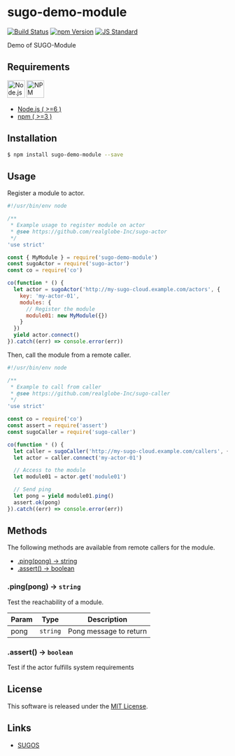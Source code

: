 sugo-demo-module
==========

<!---
This file is generated by ape-tmpl. Do not update manually.
--->

<!-- Badge Start -->
<a name="badges"></a>

[![Build Status][bd_travis_com_shield_url]][bd_travis_com_url]
[![npm Version][bd_npm_shield_url]][bd_npm_url]
[![JS Standard][bd_standard_shield_url]][bd_standard_url]

[bd_repo_url]: https://github.com/realglobe-Inc/sugo-demo-module
[bd_travis_url]: http://travis-ci.org/realglobe-Inc/sugo-demo-module
[bd_travis_shield_url]: http://img.shields.io/travis/realglobe-Inc/sugo-demo-module.svg?style=flat
[bd_travis_com_url]: http://travis-ci.com/realglobe-Inc/sugo-demo-module
[bd_travis_com_shield_url]: https://api.travis-ci.com/realglobe-Inc/sugo-demo-module.svg?token=aeFzCpBZebyaRijpCFmm
[bd_license_url]: https://github.com/realglobe-Inc/sugo-demo-module/blob/master/LICENSE
[bd_codeclimate_url]: http://codeclimate.com/github/realglobe-Inc/sugo-demo-module
[bd_codeclimate_shield_url]: http://img.shields.io/codeclimate/github/realglobe-Inc/sugo-demo-module.svg?style=flat
[bd_codeclimate_coverage_shield_url]: http://img.shields.io/codeclimate/coverage/github/realglobe-Inc/sugo-demo-module.svg?style=flat
[bd_gemnasium_url]: https://gemnasium.com/realglobe-Inc/sugo-demo-module
[bd_gemnasium_shield_url]: https://gemnasium.com/realglobe-Inc/sugo-demo-module.svg
[bd_npm_url]: http://www.npmjs.org/package/sugo-demo-module
[bd_npm_shield_url]: http://img.shields.io/npm/v/sugo-demo-module.svg?style=flat
[bd_standard_url]: http://standardjs.com/
[bd_standard_shield_url]: https://img.shields.io/badge/code%20style-standard-brightgreen.svg

<!-- Badge End -->


<!-- Description Start -->
<a name="description"></a>

Demo of SUGO-Module

<!-- Description End -->


<!-- Overview Start -->
<a name="overview"></a>



<!-- Overview End -->


<!-- Sections Start -->
<a name="sections"></a>

<!-- Section from "doc/guides/00.Requirements.md.hbs" Start -->

<a name="section-doc-guides-00-requirements-md"></a>

Requirements
-----

<a href="https://nodejs.org">
  <img src="https://realglobe-inc.github.io/sugos-assets/images/nodejs-banner.png"
       alt="Node.js"
       height="40"
       style="height:40px"
  /></a>
<a href="https://docs.npmjs.com/">
  <img src="https://realglobe-inc.github.io/sugos-assets/images/npm-banner.png"
       alt="NPM"
       height="40"
       style="height:40px"
  /></a>

+ [Node.js ( >=6 )][node_download_url]
+ [npm ( >=3 )][npm_url]

[node_download_url]: https://nodejs.org/en/download/
[npm_url]: https://docs.npmjs.com/


<!-- Section from "doc/guides/00.Requirements.md.hbs" End -->

<!-- Section from "doc/guides/01.Installation.md.hbs" Start -->

<a name="section-doc-guides-01-installation-md"></a>

Installation
-----

```bash
$ npm install sugo-demo-module --save
```


<!-- Section from "doc/guides/01.Installation.md.hbs" End -->

<!-- Section from "doc/guides/02.Usage.md.hbs" Start -->

<a name="section-doc-guides-02-usage-md"></a>

Usage
---------

Register a module to actor.

```javascript
#!/usr/bin/env node

/**
 * Example usage to register module on actor
 * @see https://github.com/realglobe-Inc/sugo-actor
 */
'use strict'

const { MyModule } = require('sugo-demo-module')
const sugoActor = require('sugo-actor')
const co = require('co')

co(function * () {
  let actor = sugoActor('http://my-sugo-cloud.example.com/actors', {
    key: 'my-actor-01',
    modules: {
      // Register the module
      module01: new MyModule({})
    }
  })
  yield actor.connect()
}).catch((err) => console.error(err))

```

Then, call the module from a remote caller.

```javascript
#!/usr/bin/env node

/**
 * Example to call from caller
 * @see https://github.com/realglobe-Inc/sugo-caller
 */
'use strict'

const co = require('co')
const assert = require('assert')
const sugoCaller = require('sugo-caller')

co(function * () {
  let caller = sugoCaller('http://my-sugo-cloud.example.com/callers', {})
  let actor = caller.connect('my-actor-01')

  // Access to the module
  let module01 = actor.get('module01')

  // Send ping
  let pong = yield module01.ping()
  assert.ok(pong)
}).catch((err) => console.error(err))

```

<!-- Section from "doc/guides/02.Usage.md.hbs" End -->

<!-- Section from "doc/guides/03.Methods.md.hbs" Start -->

<a name="section-doc-guides-03-methods-md"></a>

Methods
---------

The following methods are available from remote callers for the module.

+ [.ping(pong) -> string](#method-ping)
+ [.assert() -> boolean](#method-assert)

<a name="method-ping"></a>
### .ping(pong) -> <code>string</code>

Test the reachability of a module.

| Param | Type | Description |
| ----- | ---- | ----------- |
| pong  | <code>string</code> | Pong message to return |

<a name="method-assert"></a>
### .assert() -> <code>boolean</code>

Test if the actor fulfills system requirements



<!-- Section from "doc/guides/03.Methods.md.hbs" End -->

<!-- Section from "doc/guides/04.Events.md.hbs" Start -->

<a name="section-doc-guides-04-events-md"></a>



<!-- Section from "doc/guides/04.Events.md.hbs" End -->


<!-- Sections Start -->


<!-- LICENSE Start -->
<a name="license"></a>

License
-------
This software is released under the [MIT License](https://github.com/realglobe-Inc/sugo-demo-module/blob/master/LICENSE).

<!-- LICENSE End -->


<!-- Links Start -->
<a name="links"></a>

Links
------

+ [SUGOS][sugos_url]

[sugos_url]: https://github.com/realglobe-Inc/sugos

<!-- Links End -->
